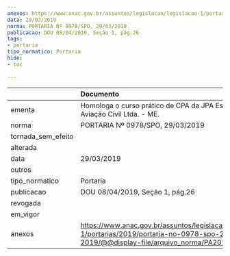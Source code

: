 ```yaml
---
anexos: https://www.anac.gov.br/assuntos/legislacao/legislacao-1/portarias/2019/portaria-no-0978-spo-29-03-2019/@@display-file/arquivo_norma/PA2019-0978.pdf
data: 29/03/2019
norma: PORTARIA Nº 0978/SPO, 29/03/2019
publicacao: DOU 08/04/2019, Seção 1, pág.26
tags:
- portaria
tipo_normatico: Portaria
hide: 
- toc 
 
---
```


|                    | Documento                                                                                                                                            |
|:-------------------|:-----------------------------------------------------------------------------------------------------------------------------------------------------|
| ementa             | Homologa o curso prático de CPA da JPA Escola De Aviação Civil Ltda. - ME.                                                                           |
| norma              | PORTARIA Nº 0978/SPO, 29/03/2019                                                                                                                     |
| tornada_sem_efeito |                                                                                                                                                      |
| alterada           |                                                                                                                                                      |
| data               | 29/03/2019                                                                                                                                           |
| outros             |                                                                                                                                                      |
| tipo_normatico     | Portaria                                                                                                                                             |
| publicacao         | DOU 08/04/2019, Seção 1, pág.26                                                                                                                      |
| revogada           |                                                                                                                                                      |
| em_vigor           |                                                                                                                                                      |
| anexos             | https://www.anac.gov.br/assuntos/legislacao/legislacao-1/portarias/2019/portaria-no-0978-spo-29-03-2019/@@display-file/arquivo_norma/PA2019-0978.pdf |